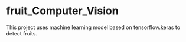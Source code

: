 # fruit_Computer_Vision
This project uses machine learning model based on tensorflow.keras to detect fruits.  
